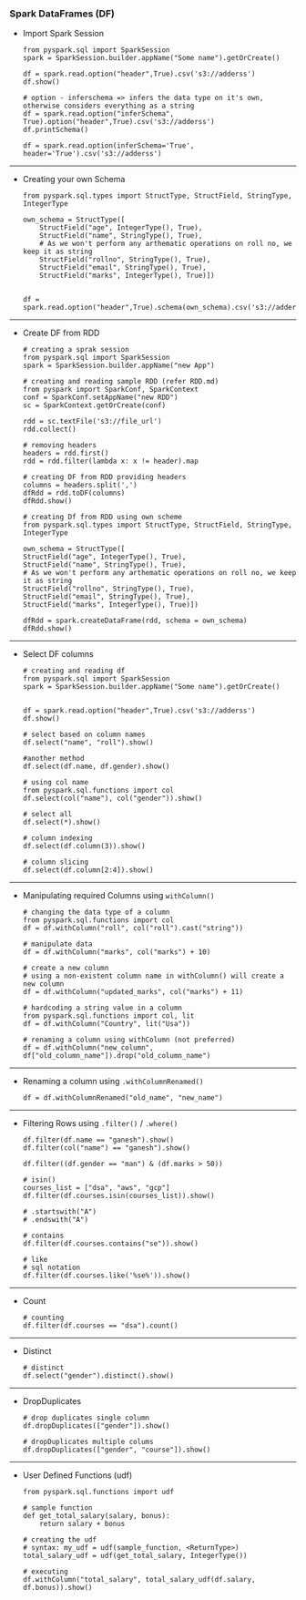 ### Spark DataFrames (DF)

- Import Spark Session

	```
	from pyspark.sql import SparkSession
	spark = SparkSession.builder.appName("Some name").getOrCreate()

	df = spark.read.option("header",True).csv('s3://adderss')
	df.show()

	# option - inferschema => infers the data type on it's own, otherwise considers everything as a string
	df = spark.read.option("inferSchema", True).option("header",True).csv('s3://adderss')
	df.printSchema()

	df = spark.read.option(inferSchema='True', header='True').csv('s3://adderss')
	```

--------------

- Creating your own Schema

	```
	from pyspark.sql.types import StructType, StructField, StringType, IntegerType

	own_schema = StructType([
		StructField("age", IntegerType(), True),
		StructField("name", StringType(), True),
		# As we won't perform any arthematic operations on roll no, we keep it as string
		StructField("rollno", StringType(), True),
		StructField("email", StringType(), True),
		StructField("marks", IntegerType(), True)])

	
	df = spark.read.option("header",True).schema(own_schema).csv('s3://adderss')
	```

--------------


- Create DF from RDD

	```
	# creating a sprak session
	from pyspark.sql import SparkSession
	spark = SparkSession.builder.appName("new App")
	```
	
	```
	# creating and reading sample RDD (refer RDD.md)
	from pyspark import SparkConf, SparkContext
	conf = SparkConf.setAppName("new RDD")
	sc = SparkContext.getOrCreate(conf)
	
	rdd = sc.textFile('s3://file_url')
	rdd.collect()
	```
	
	```
	# removing headers
	headers = rdd.first()
	rdd = rdd.filter(lambda x: x != header).map
	```
	
	```
	# creating DF from RDD providing headers
	columns = headers.split(',')
	dfRdd = rdd.toDF(columns)
	dfRdd.show()
	```
	
	```
	# creating Df from RDD using own scheme
	from pyspark.sql.types import StructType, StructField, StringType, IntegerType

	own_schema = StructType([
	StructField("age", IntegerType(), True),
	StructField("name", StringType(), True),
	# As we won't perform any arthematic operations on roll no, we keep it as string
	StructField("rollno", StringType(), True),
	StructField("email", StringType(), True),
	StructField("marks", IntegerType(), True)])
	
	dfRdd = spark.createDataFrame(rdd, schema = own_schema)
	dfRdd.show()
	```
	
---------------

- Select DF columns

	```
	# creating and reading df
	from pyspark.sql import SparkSession
	spark = SparkSession.builder.appName("Some name").getOrCreate()


	df = spark.read.option("header",True).csv('s3://adderss')
	df.show()
	```
	
	```
	# select based on column names
	df.select("name", "roll").show()
	
	#another method
	df.select(df.name, df.gender).show()
	```
	
	```
	# using col name
	from pyspark.sql.functions import col
	df.select(col("name"), col("gender")).show()
	```
	
	```
	# select all
	df.select(*).show()
	
	# column indexing
	df.select(df.column(3)).show()
	
	# column slicing
	df.select(df.column[2:4]).show()
	```

------

- Manipulating required Columns using ```withColumn()```
	
	```
	# changing the data type of a column
	from pyspark.sql.functions import col
	df = df.withColumn("roll", col("roll").cast("string"))
	```
	
	```
	# manipulate data
	df = df.withColumn("marks", col("marks") + 10)
	```
	
	```
	# create a new column
	# using a non-existent column name in withColumn() will create a new column
	df = df.withColumn("updated_marks", col("marks") + 11)
	```
	
	```
	# hardcoding a string value in a column
	from pyspark.sql.functions import col, lit
	df = df.withColumn("Country", lit("Usa"))
	```
	
	```
	# renaming a column using withColumn (not preferred)
	df = df.withColumn("new_column", df["old_column_name"]).drop("old_column_name")
	```
	
------

- Renaming a column using ```.withColumnRenamed()```

	```
	df = df.withColumnRenamed("old_name", "new_name")
	```

------

- Filtering Rows using ```.filter()``` / ```.where()```

	```
	df.filter(df.name == "ganesh").show()
	df.filter(col("name") == "ganesh").show()
	
	df.filter((df.gender == "man") & (df.marks > 50))
	```
	
	```
	# isin()
	courses_list = ["dsa", "aws", "gcp"]
	df.filter(df.courses.isin(courses_list)).show()
	
	# .startswith("A")
	# .endswith("A")
	```
	
	```
	# contains
	df.filter(df.courses.contains("se")).show()
	
	# like
	# sql notation
	df.filter(df.courses.like('%se%')).show()
	```
	
-------

- Count

	```
	# counting
	df.filter(df.courses == "dsa").count()
	```
-------

- Distinct

	```
	# distinct
	df.select("gender").distinct().show()
	```
	
-------

- DropDuplicates

	```
	# drop duplicates single column
	df.dropDuplicates(["gender"]).show()
	```
	
	```
	# dropDuplicates multiple colums
	df.dropDuplicates(["gender", "course"]).show()
	```
	
---------

- User Defined Functions (udf)

	```
	from pyspark.sql.functions import udf
	
	# sample function
	def get_total_salary(salary, bonus):
		return salary + bonus
		
	# creating the udf
	# syntax: my_udf = udf(sample_function, <ReturnType>)
	total_salary_udf = udf(get_total_salary, IntegerType())
	
	# executing
	df.withColumn("total_salary", total_salary_udf(df.salary, df.bonus)).show()
	```
